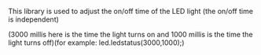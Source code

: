 This library is used to adjust the on/off time of the LED light (the on/off time is independent)

(3000 millis here is the time the light turns on and 1000 millis is the time the light turns off)(for example: led.ledstatus(3000,1000);)
